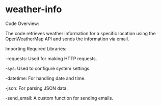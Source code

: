 # weather-info


Code Overview:

The code retrieves weather information for a specific location using the OpenWeatherMap API and sends the information via email.

Importing Required Libraries:

-requests: Used for making HTTP requests.

-sys: Used to configure system settings.

-datetime: For handling date and time.

-json: For parsing JSON data.

-send_email: A custom function for sending emails.
